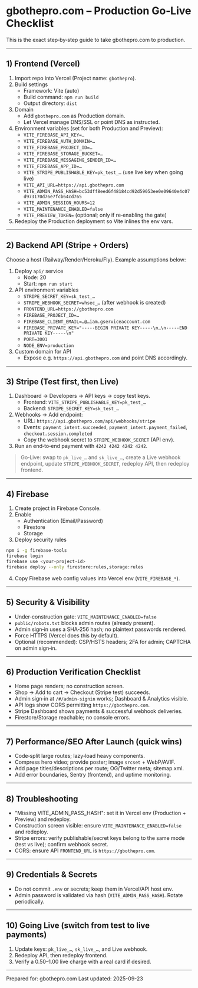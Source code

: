 # gbothepro.com – Production Go‑Live Checklist

This is the exact step‑by‑step guide to take gbothepro.com to production.

---

## 1) Frontend (Vercel)

1. Import repo into Vercel (Project name: `gbothepro`).
2. Build settings
   - Framework: Vite (auto)
   - Build command: `npm run build`
   - Output directory: `dist`
3. Domain
   - Add `gbothepro.com` as Production domain.
   - Let Vercel manage DNS/SSL or point DNS as instructed.
4. Environment variables (set for both Production and Preview):
   - `VITE_FIREBASE_API_KEY=…`
   - `VITE_FIREBASE_AUTH_DOMAIN=…`
   - `VITE_FIREBASE_PROJECT_ID=…`
   - `VITE_FIREBASE_STORAGE_BUCKET=…`
   - `VITE_FIREBASE_MESSAGING_SENDER_ID=…`
   - `VITE_FIREBASE_APP_ID=…`
   - `VITE_STRIPE_PUBLISHABLE_KEY=pk_test_…` (use live key when going live)
   - `VITE_API_URL=https://api.gbothepro.com`
   - `VITE_ADMIN_PASS_HASH=bc53dff8eed6f48184cd92d59053ee0e09640e4c07d973170d76e7fcb64cd765`
   - `VITE_ADMIN_SESSION_HOURS=12`
   - `VITE_MAINTENANCE_ENABLED=false`
   - `VITE_PREVIEW_TOKEN=` (optional; only if re‑enabling the gate)
5. Redeploy the Production deployment so Vite inlines the env vars.

---

## 2) Backend API (Stripe + Orders)

Choose a host (Railway/Render/Heroku/Fly). Example assumptions below:

1. Deploy `api/` service
   - Node: 20
   - Start: `npm run start`
2. API environment variables
   - `STRIPE_SECRET_KEY=sk_test_…`
   - `STRIPE_WEBHOOK_SECRET=whsec_…` (after webhook is created)
   - `FRONTEND_URL=https://gbothepro.com`
   - `FIREBASE_PROJECT_ID=…`
   - `FIREBASE_CLIENT_EMAIL=…@…iam.gserviceaccount.com`
   - `FIREBASE_PRIVATE_KEY="-----BEGIN PRIVATE KEY-----\n…\n-----END PRIVATE KEY-----\n"`
   - `PORT=3001`
   - `NODE_ENV=production`
3. Custom domain for API
   - Expose e.g. `https://api.gbothepro.com` and point DNS accordingly.

---

## 3) Stripe (Test first, then Live)

1. Dashboard → Developers → API keys → copy test keys.
   - Frontend: `VITE_STRIPE_PUBLISHABLE_KEY=pk_test_…`
   - Backend: `STRIPE_SECRET_KEY=sk_test_…`
2. Webhooks → Add endpoint:
   - URL: `https://api.gbothepro.com/api/webhooks/stripe`
   - Events: `payment_intent.succeeded`, `payment_intent.payment_failed`, `checkout.session.completed`
   - Copy the webhook secret to `STRIPE_WEBHOOK_SECRET` (API env).
3. Run an end‑to‑end payment with `4242 4242 4242 4242`.

> Go‑Live: swap to `pk_live_…` and `sk_live_…`, create a Live webhook endpoint, update `STRIPE_WEBHOOK_SECRET`, redeploy API, then redeploy frontend.

---

## 4) Firebase

1. Create project in Firebase Console.
2. Enable
   - Authentication (Email/Password)
   - Firestore
   - Storage
3. Deploy security rules

```bash
npm i -g firebase-tools
firebase login
firebase use <your-project-id>
firebase deploy --only firestore:rules,storage:rules
```

4. Copy Firebase web config values into Vercel env (`VITE_FIREBASE_*`).

---

## 5) Security & Visibility

- Under‑construction gate: `VITE_MAINTENANCE_ENABLED=false`
- `public/robots.txt` blocks admin routes (already present).
- Admin sign‑in uses a SHA‑256 hash; no plaintext passwords rendered.
- Force HTTPS (Vercel does this by default).
- Optional (recommended): CSP/HSTS headers; 2FA for admin; CAPTCHA on admin sign‑in.

---

## 6) Production Verification Checklist

- Home page renders; no construction screen.
- Shop → Add to cart → Checkout (Stripe test) succeeds.
- Admin sign‑in at `/#/admin-signin` works; Dashboard & Analytics visible.
- API logs show CORS permitting `https://gbothepro.com`.
- Stripe Dashboard shows payments & successful webhook deliveries.
- Firestore/Storage reachable; no console errors.

---

## 7) Performance/SEO After Launch (quick wins)

- Code‑split large routes; lazy‑load heavy components.
- Compress hero video; provide poster; image `srcset` + WebP/AVIF.
- Add page titles/descriptions per route; OG/Twitter meta; sitemap.xml.
- Add error boundaries, Sentry (frontend), and uptime monitoring.

---

## 8) Troubleshooting

- "Missing VITE_ADMIN_PASS_HASH": set it in Vercel env (Production + Preview) and redeploy.
- Construction screen visible: ensure `VITE_MAINTENANCE_ENABLED=false` and redeploy.
- Stripe errors: verify publishable/secret keys belong to the same mode (test vs live); confirm webhook secret.
- CORS: ensure API `FRONTEND_URL` is `https://gbothepro.com`.

---

## 9) Credentials & Secrets

- Do not commit `.env` or secrets; keep them in Vercel/API host env.
- Admin password is validated via hash (`VITE_ADMIN_PASS_HASH`). Rotate periodically.

---

## 10) Going Live (switch from test to live payments)

1. Update keys: `pk_live_…`, `sk_live_…`, and Live webhook.
2. Redeploy API, then redeploy frontend.
3. Verify a $0.50–$1.00 live charge with a real card if desired.

---

Prepared for: gbothepro.com
Last updated: 2025-09-23
